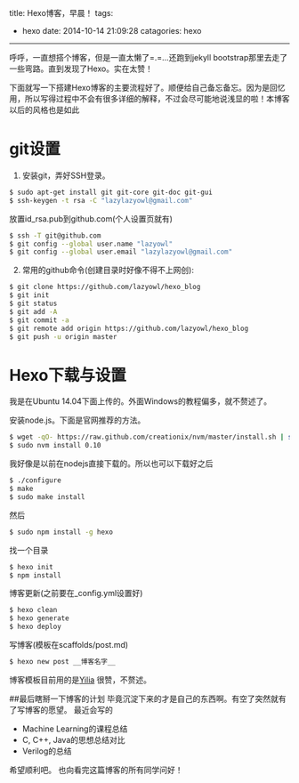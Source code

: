title: Hexo博客，早晨！
tags:
- hexo
date: 2014-10-14 21:09:28
catagories: hexo
---
呼呼，一直想搭个博客，但是一直太懒了=.=...还跑到jekyll bootstrap那里去走了一些弯路。直到发现了Hexo。实在太赞！

下面就写一下搭建Hexo博客的主要流程好了。顺便给自己备忘备忘。因为是回忆用，所以写得过程中不会有很多详细的解释，不过会尽可能地说浅显的啦！本博客以后的风格也是如此

# git设置
1. 安装git，弄好SSH登录。
``` bash
$ sudo apt-get install git git-core git-doc git-gui
$ ssh-keygen -t rsa -C "lazylazyowl@gmail.com"
```
放置id_rsa.pub到github.com(个人设置页就有)
``` bash
$ ssh -T git@github.com
$ git config --global user.name "lazyowl"
$ git config --global user.email "lazylazyowl@gmail.com"
```
2. 常用的github命令(创建目录时好像不得不上网创):
``` bash
$ git clone https://github.com/lazyowl/hexo_blog
$ git init
$ git status
$ git add -A
$ git commit -a
$ git remote add origin https://github.com/lazyowl/hexo_blog
$ git push -u origin master
```

# Hexo下载与设置

我是在Ubuntu 14.04下面上传的。外面Windows的教程偏多，就不赘述了。

安装node.js。下面是官网推荐的方法。
``` bash
$ wget -qO- https://raw.github.com/creationix/nvm/master/install.sh | sh
$ sudo nvm install 0.10
```
我好像是以前在nodejs直接下载的。所以也可以下载好之后
``` bash
$ ./configure
$ make
$ sudo make install
```
然后
``` bash
$ sudo npm install -g hexo
```
找一个目录
``` bash
$ hexo init
$ npm install
```
博客更新(之前要在_config.yml设置好)
``` bash
$ hexo clean
$ hexo generate
$ hexo deploy
```
写博客(模板在scaffolds/post.md)
``` bash
$ hexo new post __博客名字__
```
博客模板目前用的是[Yilia](http://litten.github.io/2014/08/31/hexo-theme-yilia/)
很赞，不赘述。


##最后瞎掰一下博客的计划
毕竟沉淀下来的才是自己的东西啊。有空了突然就有了写博客的愿望。
最近会写的
- Machine Learning的课程总结
- C, C++, Java的思想总结对比
- Verilog的总结

希望顺利吧。
也向看完这篇博客的所有同学问好！
